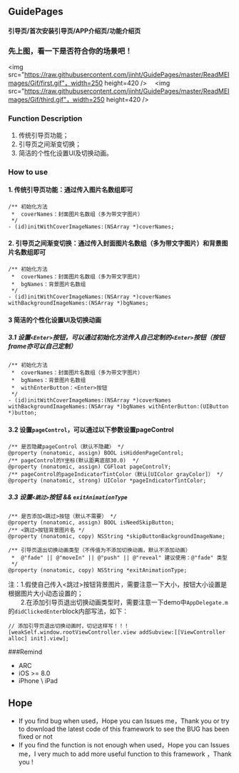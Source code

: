 ## GuidePages
#### 引导页/首次安装引导页/APP介绍页/功能介绍页

### 先上图，看一下是否符合你的场景吧！
<img src="https://raw.githubusercontent.com/jinht/GuidePages/master/ReadMEImages/Gif/first.gif"，width=250 height=420 />
&emsp;<img src="https://raw.githubusercontent.com/jinht/GuidePages/master/ReadMEImages/Gif/third.gif"，width=250 height=420 />

### Function Description
1. 传统引导页功能；
2. 引导页之间渐变切换；
3. 简洁的个性化设置UI及切换动画。<br>


### How to use
#### 1. 传统引导页功能：通过传入图片名数组即可
```oc
/** 初始化方法
 *  coverNames：封面图片名数组（多为带文字图片）
 */
- (id)initWithCoverImageNames:(NSArray *)coverNames;
```

#### 2. 引导页之间渐变切换：通过传入封面图片名数组（多为带文字图片）和背景图片名数组即可
```oc
/** 初始化方法
 *  coverNames：封面图片名数组（多为带文字图片）
 *  bgNames：背景图片名数组
 */
- (id)initWithCoverImageNames:(NSArray *)coverNames withBackgroundImageNames:(NSArray *)bgNames;
```

#### 3 简洁的个性化设置UI及切换动画
##### 3.1 设置`<Enter>`按钮，可以通过初始化方法传入自己定制的`<Enter>`按钮（按钮frame亦可以自己定制）
```oc
/** 初始化方法
 *  coverNames：封面图片名数组（多为带文字图片）
 *  bgNames：背景图片名数组
 *  withEnterButton：<Enter>按钮
 */
- (id)initWithCoverImageNames:(NSArray *)coverNames withBackgroundImageNames:(NSArray *)bgNames withEnterButton:(UIButton *)button;
```

#### 3.2 设置`pageControl`，可以通过以下参数设置pageControl
```oc
/** 是否隐藏pageControl（默认不隐藏） */
@property (nonatomic, assign) BOOL isHiddenPageControl;
/** pageControl的Y坐标(默认距离底部30.0)  */
@property (nonatomic, assign) CGFloat pageControlY;
/** pageControl的pageIndicatorTintColor（默认[UIColor grayColor]） */
@property (nonatomic, strong) UIColor *pageIndicatorTintColor;
```

##### 3.3 设置`<跳过>`按钮 && `exitAnimationType`
```oc
/** 是否添加<跳过>按钮（默认不需要） */
@property (nonatomic, assign) BOOL isNeedSkipButton;
/** <跳过>按钮背景图片名 */
@property (nonatomic, copy) NSString *skipButtonBackgroundImageName;

/** 引导页退出切换动画类型（不传值为不添加切换动画，默认不添加动画）
 *  @"fade" || @"moveIn" || @"push" || @"reveal" 建议使用：@"fade" 类型
 */
@property (nonatomic, copy) NSString *exitAnimationType;
```
注：1.假使自己传入<跳过>按钮背景图片，需要注意一下大小，按钮大小设置是根据图片大小动态设置的；<br>
&emsp;&emsp;2.在添加引导页退出切换动画类型时，需要注意一下demo中`AppDelegate.m`的`didClickedEnter`block内部写法，如下：
```oc
// 添加引导页退出切换动画时，切记这样写！！！
[weakSelf.window.rootViewController.view addSubview:[[ViewController alloc] init].view];
```
    

###Remind
* ARC
* iOS >= 8.0
* iPhone \ iPad 
       

## Hope
* If you find bug when used，Hope you can Issues me，Thank you or try to download the latest code of this framework to see the BUG has been fixed or not
* If you find the function is not enough when used，Hope you can Issues me，I very much to add more useful function to this framework ，Thank you !
